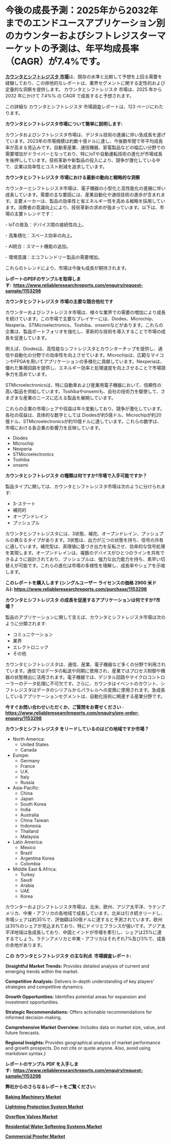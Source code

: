 <p><h1>今後の成長予測：2025年から2032年までのエンドユースアプリケーション別のカウンターおよびシフトレジスターマーケットの予測は、年平均成長率（CAGR）が7.4%です。</h1></p><p data-sourcepos="1:1-1:157"><strong><a href="https://www.reliableresearchreports.com/counter-and-shift-register-r1153298?utm_campaign=110&utm_medium=36&utm_source=Github&utm_content=ia&utm_term=20022025&utm_id=counter-and-shift-register">カウンタとシフトレジスタ 市場</a></strong>は、既存の水準と比較して予想を上回る需要を経験しており、この排他的なレポートは、業界セグメントに関する定性的および定量的な洞察を提供します。 カウンタとシフトレジスタ 市場は、2025 年から 2032 年にかけて 7.4%% の CAGR で成長すると予想されます。</p>
<p data-sourcepos="3:1-3:50">この詳細な カウンタとシフトレジスタ 市場調査レポートは、123 ページにわたります。</p>
<p><strong>カウンタとシフトレジスタ市場について簡単に説明します:</strong></p>
<p><p>カウンタおよびシフトレジスタ市場は、デジタル技術の進展に伴い急成長を遂げています。2023年の市場規模は約数十億ドルに達し、今後数年間で年平均成長率が高まる見込みです。自動車産業、通信機器、家電製品などの幅広い分野での需要増加がドライバーとなっており、特にIoTや自動運転技術の進化が市場成長を後押ししています。技術革新や新製品の投入により、競争が激化している中で、企業は効率性とコスト削減を追求しています。</p></p>
<p><strong>カウンタとシフトレジスタ 市場における最新の動向と戦略的な洞察</strong></p>
<p><p>カウンターとシフトレジスタ市場は、電子機器の小型化と高性能化の進展に伴い成長しています。需要の主な要因には、産業自動化や通信技術の進歩が含まれます。主要メーカーは、製品の効率性と省エネルギー性を高める戦略を採用しています。消費者の意識向上により、技術革新の求めが強まっています。以下は、市場の主要トレンドです：</p><p>- IoTの普及：デバイス間の接続性向上。</p><p>- 高集積化：スペース効率の向上。</p><p>- AI統合：スマート機能の追加。</p><p>- 環境意識：エコフレンドリー製品の需要増加。</p><p>これらのトレンドにより、市場は今後も成長が期待されます。</p></p>
<p><strong>レポートのPDFのサンプルを取得します</strong><strong>:&nbsp;&nbsp;<a href="https://www.reliableresearchreports.com/enquiry/request-sample/1153298?utm_campaign=110&utm_medium=36&utm_source=Github&utm_content=ia&utm_term=20022025&utm_id=counter-and-shift-register">https://www.reliableresearchreports.com/enquiry/request-sample/1153298</a></strong></p>
<p><strong>カウンタとシフトレジスタ 市場の主要な競合他社です</strong></p>
<p><p>カウンターおよびシフトレジスタ市場は、様々な業界での需要の増加により成長を続けています。この市場で主要なプレイヤーには、Diodes、Microchip、Nexperia、STMicroelectronics、Toshiba、onsemiなどがあります。これらの企業は、製品ポートフォリオを強化し、革新的な技術を導入することで市場の成長を促進しています。</p><p>例えば、Diodesは、高性能なシフトレジスタとカウンターチップを提供し、通信や自動化の分野での効率性を向上させています。Microchipは、広範なマイコンやFPGAを用いてアプリケーションの多様化に貢献しています。Nexperiaは、優れた集積回路を提供し、エネルギー効率と処理速度を向上させることで市場競争力を高めています。</p><p>STMicroelectronicsは、特に自動車および産業用電子機器において、信頼性の高い製品を供給しています。Toshibaやonsemiも、自社の技術力を駆使して、さまざまな産業のニーズに応える製品を展開しています。</p><p>これらの企業の市場シェアや収益は年々変動しており、競争が激化しています。各社の収益は、具体的な数字としては Diodesが約5億ドル、Microchipが約20億ドル、STMicroelectronicsが約10億ドルに達しています。これらの数字は、市場における各企業の影響力を反映しています。</p></p>
<p><ul><li>Diodes</li><li>Microchip</li><li>Nexperia</li><li>STMicroelectronics</li><li>Toshiba</li><li>onsemi</li></ul></p>
<p><strong>カウンタとシフトレジスタ の種類は何ですか?市場で入手可能ですか？</strong></p>
<p>製品タイプに関しては、カウンタとシフトレジスタ市場は次のように分けられます:</p>
<p><ul><li>3-ステート</li><li>補完的</li><li>オープンドレイン</li><li>プッシュプル</li></ul></p>
<p><p>カウンタとシフトレジスタには、3状態、補完、オープンドレイン、プッシュプルの異なるタイプがあります。3状態は、出力が三つの状態を持ち、信号の共有に適しています。補完型は、真理値に基づき出力を反転させ、効率的な信号処理を実現します。オープンドレインは、複数のデバイスがひとつのラインを共有できるように設計されており、プッシュプルは、強力な出力能力を持ち、素早い切替えが可能です。これらの進化は市場の多様性を理解し、成長率やシェアを示唆します。</p></p>
<p><strong>このレポートを購入します (シングルユーザー ライセンスの価格 2900 米ドル):&nbsp;<a href="https://www.reliableresearchreports.com/purchase/1153298?utm_campaign=110&utm_medium=36&utm_source=Github&utm_content=ia&utm_term=20022025&utm_id=counter-and-shift-register">https://www.reliableresearchreports.com/purchase/1153298</a></strong></p>
<p><strong>カウンタとシフトレジスタ の成長を促進するアプリケーションは何ですか?市場？</strong></p>
<p>製品のアプリケーションに関して言えば、カウンタとシフトレジスタ市場は次のように分類されます:</p>
<p><ul><li>コミュニケーション</li><li>業界</li><li>エレクトロニック</li><li>その他</li></ul></p>
<p><p>カウンタとシフトレジスタは、通信、産業、電子機器など多くの分野で利用されています。通信ではデータの転送や同期に使用され、産業ではプロセス制御や機器の状態検出に活用されます。電子機器では、デジタル回路やマイクロコントローラーのデータ処理に不可欠です。さらに、カウンタはイベントのカウント、シフトレジスタはデータのシリアルからパラレルへの変換に使用されます。急成長しているアプリケーションセグメントは、自動化技術に関連する産業分野です。</p></p>
<p><strong>今すぐお問い合わせいただくか、ご質問をお寄せください</strong><strong>&nbsp;</strong>-<strong><a href="https://www.reliableresearchreports.com/enquiry/pre-order-enquiry/1153298?utm_campaign=110&utm_medium=36&utm_source=Github&utm_content=ia&utm_term=20022025&utm_id=counter-and-shift-register">https://www.reliableresearchreports.com/enquiry/pre-order-enquiry/1153298</a></strong></p>
<p><strong>カウンタとシフトレジスタ をリードしているのはどの地域ですか市場？</strong></p>
<p><ul>
    <li>
        North America:
        <ul>
            <li>United States</li>
            <li>Canada</li>
        </ul>
    </li>
    <li>
        Europe:
        <ul>
            <li>Germany</li>
            <li>France</li>
            <li>U.K.</li>
            <li>Italy</li>
            <li>Russia</li>
        </ul>
    </li>
    <li>
        Asia-Pacific:
        <ul>
            <li>China</li>
            <li>Japan</li>
            <li>South Korea</li>
            <li>India</li>
            <li>Australia</li>
            <li>China Taiwan</li>
            <li>Indonesia</li>
            <li>Thailand</li>
            <li>Malaysia</li>
        </ul>
    </li>
    <li>
        Latin America:
        <ul>
            <li>Mexico</li>
            <li>Brazil</li>
            <li>Argentina Korea</li>
            <li>Colombia</li>
        </ul>
    </li>
    <li>
        Middle East & Africa:
        <ul>
            <li>Turkey</li>
            <li>Saudi</li>
            <li>Arabia</li>
            <li>UAE</li>
            <li>Korea</li>
        </ul>
    </li>
    </ul></p>
<p><p>カウンターおよびシフトレジスタ市場は、北米、欧州、アジア太平洋、ラテンアメリカ、中東・アフリカの各地域で成長しています。北米は引き続きリードし、市場シェアは約35%で、評価額は50億ドルに達すると予測されています。欧州は30%のシェアが見込まれており、特にドイツとフランスが強いです。アジア太平洋地域は急成長しており、中国とインドが市場を牽引し、シェアは25%に達するでしょう。ラテンアメリカと中東・アフリカはそれぞれ7%及び3%で、成長の余地があります。</p></p>
<p><strong>この カウンタとシフトレジスタ の主な利点&nbsp; 市場調査レポート:</strong></p>
<p><strong>{Insightful Market Trends:</strong> Provides detailed analysis of current and emerging trends within the market.</p>
<p><strong>Competitive Analysis:</strong> Delivers in-depth understanding of key players' strategies and competitive dynamics.</p>
<p><strong>Growth Opportunities:</strong> Identifies potential areas for expansion and investment opportunities.</p>
<p><strong>Strategic Recommendations:</strong> Offers actionable recommendations for informed decision-making.</p>
<p><strong>Comprehensive Market Overview: </strong>Includes data on market size, value, and future forecasts.</p>
<p><strong>Regional Insights: </strong>Provides geographical analysis of market performance and growth prospects. Do not cite or quote anyone. Also, avoid using markdown syntax.}</p>
<p><strong>レポートのサンプル PDF を入手します:&nbsp;</strong><strong>&nbsp;<a href="https://www.reliableresearchreports.com/enquiry/request-sample/1153298?utm_campaign=110&utm_medium=36&utm_source=Github&utm_content=ia&utm_term=20022025&utm_id=counter-and-shift-register">https://www.reliableresearchreports.com/enquiry/request-sample/1153298</a></strong></p>
<p></p>
<p></p>
<p></p>
<p></p>
<p><strong>弊社からのさらなるレポートをご覧ください:</strong></p>
<p><strong><p><a href="https://github.com/xalatieusope/Market-Research-Report-List-1/blob/main/baking-machinery-market.md?utm_campaign=110&utm_medium=36&utm_source=Github&utm_content=ia&utm_term=20022025&utm_id=counter-and-shift-register">Baking Machinery Market</a></p><p><a href="https://github.com/xtysizov/Market-Research-Report-List-1/blob/main/lightning-protection-system-market.md?utm_campaign=110&utm_medium=36&utm_source=Github&utm_content=ia&utm_term=20022025&utm_id=counter-and-shift-register">Lightning Protection System Market</a></p><p><a href="https://github.com/vjorelaclliv/Market-Research-Report-List-1/blob/main/overflow-valves-market.md?utm_campaign=110&utm_medium=36&utm_source=Github&utm_content=ia&utm_term=20022025&utm_id=counter-and-shift-register">Overflow Valves Market</a></p><p><a href="https://github.com/djembashote/Market-Research-Report-List-1/blob/main/residential-water-softening-systems-market.md?utm_campaign=110&utm_medium=36&utm_source=Github&utm_content=ia&utm_term=20022025&utm_id=counter-and-shift-register">Residential Water Softening Systems Market</a></p><p><a href="https://github.com/kaloyhboosh/Market-Research-Report-List-1/blob/main/commercial-proofer-market.md?utm_campaign=110&utm_medium=36&utm_source=Github&utm_content=ia&utm_term=20022025&utm_id=counter-and-shift-register">Commercial Proofer Market</a></p></strong></p>
